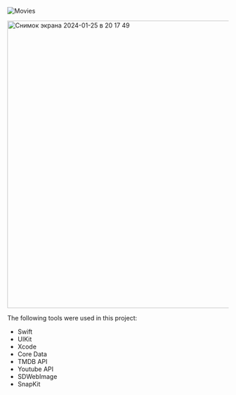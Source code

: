 ![Movies](https://github.com/VitalyaTereshchuk/Movies_Project/assets/141850363/9f804ce7-41ad-427f-81de-4a9e974f97b2)

<img width="653" alt="Снимок экрана 2024-01-25 в 20 17 49" src="https://github.com/VitalyaTereshchuk/Movies_Project/assets/141850363/1ad322f3-175c-417c-80ef-9986fc8e9492">

The following tools were used in this project:
* Swift
* UIKit
* Xcode
* Core Data
* TMDB API
* Youtube API
* SDWebImage
* SnapKit
